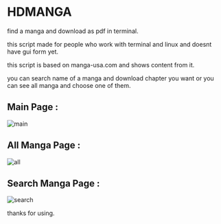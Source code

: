 # HDMANGA
find a manga and download as pdf in terminal.

this script made for people who work with terminal and linux and doesnt have gui form yet.

this script is based on manga-usa.com and shows content from it.

you can search name of a manga and download chapter you want or you can see all manga and choose one of them.


## Main Page : 





![main](https://user-images.githubusercontent.com/65117441/198950591-637960ae-f591-4ebf-906b-5110e9c76aa8.png)



## All Manga Page : 



![all](https://user-images.githubusercontent.com/65117441/198955587-2a65f1e6-a709-458e-8539-347ef1ee508e.png)



## Search Manga Page : 



![search](https://user-images.githubusercontent.com/65117441/198952735-c929e1ce-2c4f-4d17-95b4-3d719c80f8de.png)

thanks for using.
